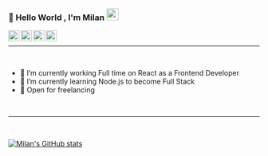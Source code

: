 ### 👋 Hello World , I'm Milan <img src="https://github.com/TheDudeThatCode/TheDudeThatCode/raw/master/Assets/Earth.gif" width="24px" style="max-width:100%;">

<a target="_blank" href="www.linkedin.com/in/milan-zadfiya/">
  <img align="left" alt="LinkdeIN" width="22px" src="https://cdn.jsdelivr.net/npm/simple-icons@v3/icons/linkedin.svg" />
</a>
<a target="_blank" href="https://www.instagram.com/milan_zadfiya/">
  <img align="left" alt="Instagram" width="22px" src="https://cdn.jsdelivr.net/npm/simple-icons@v3/icons/instagram.svg" />
</a>
<a target="_blank" href="mailto:zadfiyamilan112@gmail.com">
  <img align="left" alt="Gmail" width="22px" src="https://cdn.jsdelivr.net/npm/simple-icons@v3/icons/gmail.svg" />
</a>
<a target="_blank" href="https://www.facebook.com/milan.zadfiya">
  <img align="left" alt="Facebook" width="22px" src="https://cdn.jsdelivr.net/npm/simple-icons@v3/icons/facebook.svg" />
</a>
<br>
<hr>
  <br>
  
- 🔭 I’m currently working Full time on React as a Frontend Developer  
- 🌱 I’m currently learning Node.js to become Full Stack 
- 💬  Open for freelancing
<br>
<hr>
<br>

[![Milan's GitHub stats](https://github-readme-stats.vercel.app/api?username=milan2798)](https://github.com/milan2798/github-readme-stats&show_icons=true)

